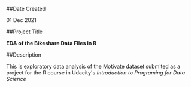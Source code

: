 ##Date Created

01 Dec 2021

##Project Title

**EDA of the Bikeshare Data Files in R**

##Description

This is exploratory data analysis of the Motivate dataset submited as
a project for the R course in Udacity's _Introduction to Programing 
for Data Science_ 